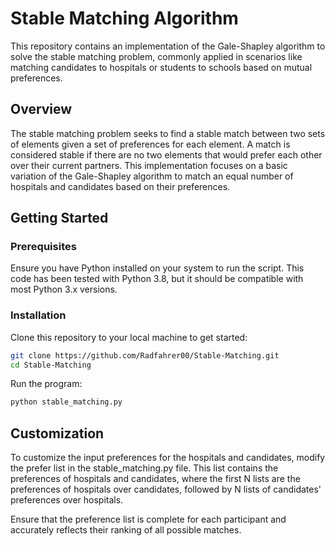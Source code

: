 # Stable Matching Algorithm

This repository contains an implementation of the Gale-Shapley algorithm to solve the stable matching problem, commonly applied in scenarios like matching candidates to hospitals or students to schools based on mutual preferences.

## Overview

The stable matching problem seeks to find a stable match between two sets of elements given a set of preferences for each element. A match is considered stable if there are no two elements that would prefer each other over their current partners. This implementation focuses on a basic variation of the Gale-Shapley algorithm to match an equal number of hospitals and candidates based on their preferences.

## Getting Started

### Prerequisites

Ensure you have Python installed on your system to run the script. This code has been tested with Python 3.8, but it should be compatible with most Python 3.x versions.

### Installation

Clone this repository to your local machine to get started:

```bash
git clone https://github.com/Radfahrer00/Stable-Matching.git
cd Stable-Matching
```

Run the program:

```bash
python stable_matching.py
```

## Customization
To customize the input preferences for the hospitals and candidates, modify the prefer list in the stable_matching.py file. This list contains the preferences of hospitals and candidates, where the first N lists are the preferences of hospitals over candidates, followed by N lists of candidates' preferences over hospitals.

Ensure that the preference list is complete for each participant and accurately reflects their ranking of all possible matches.
